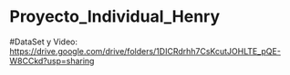 # Proyecto_Individual_Henry

#DataSet y Video: https://drive.google.com/drive/folders/1DICRdrhh7CsKcutJOHLTE_pQE-W8CCkd?usp=sharing
